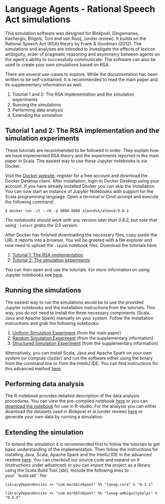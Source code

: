 # Language Agents - Rational Speech Act simulations

This simulation software was designed for Blokpoel, Dingemanse, Kachergis, Bögels, Toni and van Rooij, (under review).
It builds on the Rational Speech Act (RSA) theory by Frank & Goodman (2012). The simulations and
analyses are intended to investigate the effects of lexicon ambiguity, order of pragmatic reasoning and asymmetry
between agents on the agent's ability to successfully communicate. The software can also be used to create your own
simulations based on RSA.

There are several use-cases to explore. While the documentation has been written to be self-contained, it is
recommended to read the main paper and its supplementary information as well.

1. Tutorial 1 and 2: The RSA implementation and the simulation experiments
1. Running the simulations
1. Performing data analysis
1. Extending the simulation 

 ## Tutorial 1 and 2: The RSA implementation and the simulation experiments 
 These tutorials are recommended to be followed in order. They explain how we have implemented RSA theory and
 the experiments reported in the main paper in Scala. The easiest way to use these Jupyter notebooks is via Docker.
 
 Visit the [Docker website](https://www.docker.com/get-started), register for a free account and download the Docker
 Desktop client. After installation, login to Docker Desktop using your account. If you have already installed Docker
 you can skip the installation. You can now start an instance of Jupyter Notebooks with support for the Scala
 programming language. Open a terminal or Cmd-prompt and execute the following command:
 
 ```$ docker run -it --rm -p 8888:8888 almondsh/almond:0.8.2```
  
_The notebooks should work with any version later than 0.8.2, but note that using ```:latest``` grabs the 0.5 version._

After Docker has finished downloading the necessary files, copy-paste the URL it reports into a browser. You will be
greeted with a file explorer and now need to upload the ```.ipynb``` notebook files. Download the tutorials here:

1. [Tutorial 1: The RSA implementation](./notebooks/rsa-tutorial-part1.ipynb)
1. [Tutorial 2: The simulation experiments](./notebooks/rsa-tutorial-part2.ipynb)

You can then open and use the tutorials. For more information on using Jupyter notebooks see
[here](https://jupyter-notebook.readthedocs.io/en/stable/).

## Running the simulations
The easiest way to run the simulations would be to use the provided Jupyter notebooks and the installation instructions
from the tutorials. This way, you do not need to install the three necessary components (Scala, Java and Apache Spark)
manually on your system. Follow the installation instructions and grab the following notebooks:

1. [Uniform Simulation Experiment](./notebooks/uniform-experiment.ipynb) (from the main paper)
1. [Random Simulation Experiment](./notebooks/random-experiment.ipynb) (from the supplementary information)
1. [Structured Simulation Experiment](./notebooks/structured-experiment.ipynb) (from the supplementary information)

Alternatively, you can install Scala, Java and Apache Spark on your own system (or compute cluster) and run the
software either using the binary from the command line or from the IntelliJ IDE. You can find instructions for this
advanced method [here](./documentation/ADVANCED.md).

## Performing data analysis
The R-notebook provides detailed description of the data analysis procedures. You can view the pre-compiled notebook
[here](https://htmlpreview.github.io/?https://github.com/markblokpoel/lanag-ambiguityhelps/blob/master/src/main/r/analysis-rnotebook-final.html)
or you can [download the notebook](./src/main/r/analysis-rnotebook.Rmd) for use in R-studio. For the analysis you can
either download the datasets used in Blokpoel et al.(under review) [here](./datasets) or generate your own data by
running a simulation.

## Extending the simulation
To extend the simulation it is recommended first to follow the tutorials to get basic understanding of the
implementation. Then follow the instructions for installing Java, Scala, Apache Spark and the IntelliJ IDE in the
advanced readme [here](./documentation/ADVANCED.md). You can checkout our source code and expand on it (instructions
under advanced) or you can import the project as a library using the Scala Build Tool (sbt). Include the following
lines to your```build.sbt`` file:

```
libraryDependencies += "com.markblokpoel" %% "lanag-core" % "0.3.2"

libraryDependencies += "com.markblokpoel" %% "lanag-ambiguityhelps" % "0.X.X"

```